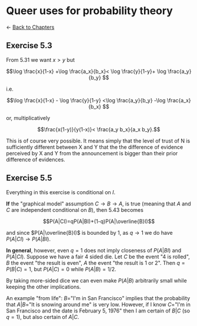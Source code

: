# Queer uses for probability theory

$\leftarrow$ [Back to Chapters](./index.html)





## Exercise 5.3

From 5.31 we want $x>y$ but 

$$\log \frac{x}{1-x} +\log \frac{a_x}{b_x}<  \log \frac{y}{1-y}+ \log \frac{a_y}{b_y}  $$ 

i.e. 

$$\log \frac{x}{1-x} -    \log \frac{y}{1-y}  <\log \frac{a_y}{b_y} -\log \frac{a_x}{b_x} $$ 

or, multiplicatively

$$\frac{x(1-y)}{y(1-x)}< \frac{a_y b_x}{a_x b_y}.$$


This is of course very possible.
It means simply that the level of trust of N is sufficiently different between X and Y that the the difference of evidence perceived by X and Y from the announcement is bigger than their prior difference of evidences. 

## Exercise 5.5

Everything in this exercise is conditional on $I$.

**If** the "graphical model" assumption $C\to B\to A$, is true (meaning that  $A$ and $C$ are independent conditional on $B$),   then 5.43 becomes

$$P(A|CI)=qP(A|BI)+(1-q)P(A|\overline{B}I)$$

and since $P(A|\overline{B}I)$ is bounded by $1$, as $q\to 1$ we do have $P(A|CI) \to P(A|BI).$

**In general**, however, even $q=1$ does not imply closeness of $P(A|BI)$ and $P(A|CI)$. Suppose we have a fair 4 sided die. Let $C$ be the event "$4$ is rolled", $B$ the event "the result is even", $A$ the event "the result is 1 or 2". Then $q=P(B|C)=1$, but $P(A|C)=0$ while $P(A|B)=1/2$. 

By taking more-sided dice we can even make  $P(A|B)$ arbitrarily small while keeping the other implications.

An example "from life": $B=$"I'm in San Francisco" implies that the probability that $A|B=$"It is snowing around me" is very low. However, if I know $C=$"I'm in San Francisco and the date is February 5, 1976" then I am certain of $B|C$ (so $q=1$), but also certain of $A|C$.  
